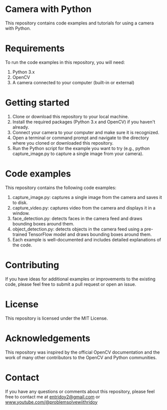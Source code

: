 # Camera with Python
This repository contains code examples and tutorials for using a camera with Python.

# Requirements
To run the code examples in this repository, you will need:
1. Python 3.x
2. OpenCV
3. A camera connected to your computer (built-in or external)

# Getting started
1. Clone or download this repository to your local machine.
2. Install the required packages (Python 3.x and OpenCV) if you haven't already.
3. Connect your camera to your computer and make sure it is recognized.
4. Open a terminal or command prompt and navigate to the directory where you cloned or downloaded this repository.
5. Run the Python script for the example you want to try (e.g., python capture_image.py to capture a single image from your camera).

# Code examples
This repository contains the following code examples:

1. capture_image.py: captures a single image from the camera and saves it to disk.
2. capture_video.py: captures video from the camera and displays it in a window.
3. face_detection.py: detects faces in the camera feed and draws bounding boxes around them.
4. object_detection.py: detects objects in the camera feed using a pre-trained TensorFlow model and draws bounding boxes around them.
5. Each example is well-documented and includes detailed explanations of the code.

# Contributing
If you have ideas for additional examples or improvements to the existing code, please feel free to submit a pull request or open an issue.

# License
This repository is licensed under the MIT License.

# Acknowledgements
This repository was inspired by the official OpenCV documentation and the work of many other contributors to the OpenCV and Python communities.

# Contact
If you have any questions or comments about this repository, please feel free to contact me at entridoy2@gmail.com or www.youtube.com/@problemsolvewiithridoy
